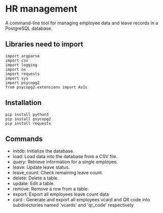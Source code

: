 # HR management
A command-line tool for managing employee data and leave records in a PostgreSQL database.

## Libraries need to import
    import argparse
    import csv
    import logging
    import os
    import requests
    import sys
    import psycopg2
    from psycopg2.extensions import AsIs

## Installation
    pip install python3
    pip install psycopg2
    pip install requests


## Commands
 - initdb: Initialize the database.
 - load: Load data into the database from a CSV file.
 - query: Retrieve information for a single employee.
 - leave: Update leave status.
 - leave_count: Check remaining leave count.
 - delete: Delete a table.
 - update: Edit a table.
 - remove: Remove a row from a table.
 - export: Export all employees leave count data
 - card : Generate and export all employees vcard and QR code into subdirectories named 'vcards' and 'qr_code' respectively

